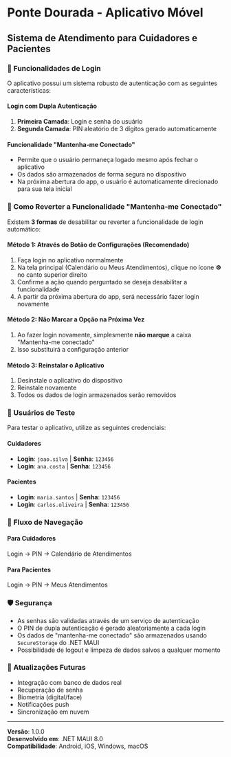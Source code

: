 # Ponte Dourada - Aplicativo Móvel

## Sistema de Atendimento para Cuidadores e Pacientes

### 🔐 Funcionalidades de Login

O aplicativo possui um sistema robusto de autenticação com as seguintes características:

#### **Login com Dupla Autenticação**
1. **Primeira Camada**: Login e senha do usuário
2. **Segunda Camada**: PIN aleatório de 3 dígitos gerado automaticamente

#### **Funcionalidade "Mantenha-me Conectado"**
- Permite que o usuário permaneça logado mesmo após fechar o aplicativo
- Os dados são armazenados de forma segura no dispositivo
- Na próxima abertura do app, o usuário é automaticamente direcionado para sua tela inicial

### 🔧 Como Reverter a Funcionalidade "Mantenha-me Conectado"

Existem **3 formas** de desabilitar ou reverter a funcionalidade de login automático:

#### **Método 1: Através do Botão de Configurações (Recomendado)**
1. Faça login no aplicativo normalmente
2. Na tela principal (Calendário ou Meus Atendimentos), clique no ícone **⚙️** no canto superior direito
3. Confirme a ação quando perguntado se deseja desabilitar a funcionalidade
4. A partir da próxima abertura do app, será necessário fazer login novamente

#### **Método 2: Não Marcar a Opção na Próxima Vez**
1. Ao fazer login novamente, simplesmente **não marque** a caixa "Mantenha-me conectado"
2. Isso substituirá a configuração anterior

#### **Método 3: Reinstalar o Aplicativo**
1. Desinstale o aplicativo do dispositivo
2. Reinstale novamente
3. Todos os dados de login armazenados serão removidos

### 👥 Usuários de Teste

Para testar o aplicativo, utilize as seguintes credenciais:

#### **Cuidadores**
- **Login**: `joao.silva` | **Senha**: `123456`
- **Login**: `ana.costa` | **Senha**: `123456`

#### **Pacientes**
- **Login**: `maria.santos` | **Senha**: `123456`
- **Login**: `carlos.oliveira` | **Senha**: `123456`

### 🎯 Fluxo de Navegação

#### **Para Cuidadores**
Login → PIN → Calendário de Atendimentos

#### **Para Pacientes**
Login → PIN → Meus Atendimentos

### 🛡️ Segurança

- As senhas são validadas através de um serviço de autenticação
- O PIN de dupla autenticação é gerado aleatoriamente a cada login
- Os dados de "mantenha-me conectado" são armazenados usando `SecureStorage` do .NET MAUI
- Possibilidade de logout e limpeza de dados salvos a qualquer momento

### 🔄 Atualizações Futuras

- Integração com banco de dados real
- Recuperação de senha
- Biometria (digital/face)
- Notificações push
- Sincronização em nuvem

---

**Versão**: 1.0.0  
**Desenvolvido em**: .NET MAUI 8.0  
**Compatibilidade**: Android, iOS, Windows, macOS
